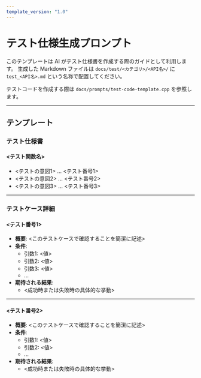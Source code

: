 ```yaml
---
template_version: "1.0"
---
```

# テスト仕様生成プロンプト

このテンプレートは AI がテスト仕様書を作成する際のガイドとして利用します。
生成した Markdown ファイルは `docs/test/<カテゴリ>/<API名>/` に
`test_<API名>.md` という名称で配置してください。

テストコードを作成する際は `docs/prompts/test-code-template.cpp` を参照します。

---

## テンプレート

### テスト仕様書

#### <テスト関数名>
 - <テストの意図1> ... <テスト番号1>
 - <テストの意図2> ... <テスト番号2>
 - <テストの意図3> ... <テスト番号3>

---

### テストケース詳細

#### <テスト番号1>
- **概要**: <このテストケースで確認することを簡潔に記述>
- **条件**:
  - 引数1: <値>
  - 引数2: <値>
  - 引数3: <値>
  - ...
- **期待される結果**:
  - <成功時または失敗時の具体的な挙動>

---

#### <テスト番号2>
- **概要**: <このテストケースで確認することを簡潔に記述>
- **条件**:
  - 引数1: <値>
  - 引数2: <値>
  - ...
- **期待される結果**:
  - <成功時または失敗時の具体的な挙動>
